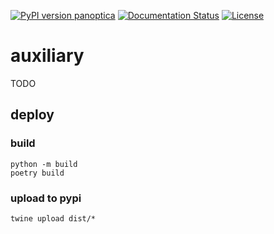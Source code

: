 [![PyPI version panoptica](https://badge.fury.io/py/auxiliary.svg)](https://pypi.python.org/pypi/auxiliary/)
[![Documentation Status](https://readthedocs.org/projects/auxiliary/badge/?version=latest)](http://auxiliary.readthedocs.io/?badge=latest)
[![License](https://img.shields.io/badge/License-Apache%202.0-blue.svg)](https://opensource.org/licenses/Apache-2.0)

# auxiliary

TODO

## deploy

### build

```
python -m build
poetry build
```

### upload to pypi

```
twine upload dist/*
```
